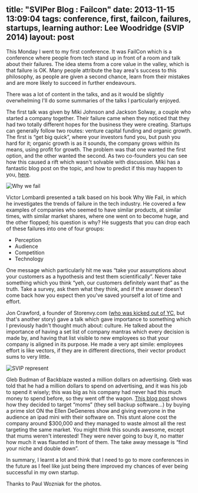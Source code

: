 ﻿title: "SVIPer Blog : Failcon"
date: 2013-11-15 13:09:04
tags: conference, first, failcon, failures, startups, learning
author: Lee Woodridge (SVIP 2014)
layout: post
---

This Monday I went to my first conference. It was FailCon which is a conference where people from tech stand up in front of a room and talk about their failures. The idea stems from a core value in the valley, which is that failure is OK. Many people attribute the bay area's success to this philosophy, as people are given a second chance, learn from their mistakes and are more likely to succeed in further endeavours.

<!-- more -->

There was a lot of content in the talks, and as it would be slightly overwhelming I'll do some summaries of the talks I particularly enjoyed.

The first talk was given by Miki Johnson and Jackson Solway, a couple who started a company together. Their failure came when they noticed that they had two totally different hopes for the business they were creating. Startups can generally follow two routes: venture capital funding and organic growth. The first is “get big quick”, where your investors fund you, but push you hard for it; organic growth is as it sounds, the company grows within its means, using profit for growth. The problem was that one wanted the first option, and the other wanted the second. As two co-founders you can see how this caused a rift which wasn't solvable with discussion. Miki has a fantastic blog post on the topic, and how to predict if this may happen to you, [here](https://medium.com/what-i-learned-building/96540ba28355).

![Why we fail](/img/failcon1.jpg)

Victor Lombardi presented a talk based on his book Why We Fail, in which he investigates the trends of failure in the tech industry. He covered a few examples of companies who seemed to have similar products, at similar times, with similar market shares, where one went on to become huge, and the other flopped; his question is why? He suggests that you can drop each of these failures into one of four groups:
- Perception
- Audience
- Competition
- Technology

One message which particularly hit me was “take your assumptions about your customers as a hypothesis and test them scientifically”. Never take something which you think “yeh, our customers definitely want that” as the truth. Take a survey, ask them what they think, and if the answer doesn't come back how you expect then you've saved yourself a lot of time and effort.

Jon Crawford, a founder of Storenvy.com ([who was kicked out of YC](http://joncrawford.com/post/20378314843/how-i-got-kicked-out-of-y-combinator-and-then-raised), but that's another story) gave a talk which gave importance to something which I previously hadn't thought much about: culture. He talked about the importance of having a set list of company mantras which every decision is made by, and having that list visible to new employees so that your company is aligned in its purpose. He made a very apt simile: employees effort is like vectors, if they are in different directions, their vector product sums to very little.

![SVIP represent](/img/failcon2.jpg)

Gleb Budman of Backblaze wasted a million dollars on advertising. Gleb was told that he had a million dollars to spend on advertising, and it was his job to spend it wisely; this was big as his company had never had this much money to spend before, so they went off the wagon. [This blog post](http://blog.backblaze.com/2013/05/16/as-seen-on-ellen/) shows how they decided to target “moms” (they sell backup software…) by buying a prime slot ON the Ellen DeGeneres show and giving everyone in the audience an ipad mini with their software on. This stunt alone cost the company around $300,000 and they managed to waste almost all the rest targeting the same market. You might think this sounds awesome, except that mums weren't interested! They were never going to buy it, no matter how much it was flaunted in front of them. The take away message is “find your niche and double down”.

In summary, I learnt a lot and think that I need to go to more conferences in the future as I feel like just being there improved my chances of ever being successful in my own startup.

Thanks to Paul Wozniak for the photos.